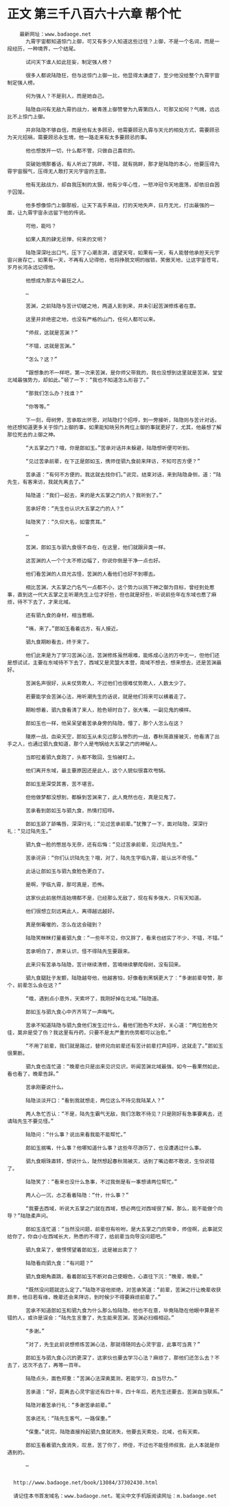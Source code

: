 # 正文 第三千八百六十六章 帮个忙
        最新网址：www.badaoge.net
          九霄宇宙都知道惊门上御，可又有多少人知道这些过往？上御，不是一个名词，而是一段经历，一种境界，一个结尾。
      
          试问天下谁人如此狂妄，制定强人榜？
      
          很多人都说陆隐狂，但与这惊门上御一比，他显得太谦虚了，至少他没给整个九霄宇宙制定强人榜。
      
          何为强人？不是别人，而是她自己。
      
          陆隐自问有无敌九霄的战力，被青莲上御赞誉为九霄第四人，可那又如何？气魄，远远比不上惊门上御。
      
          并非陆隐不够自信，而是他有太多顾忌，他需要顾忌九霄与天元的相处方式，需要顾忌为天元招祸，需要顾忌永生境，他一路走来有太多要顾忌的事。
      
          他也想放开一切，什么都不管，只做自己喜欢的。
      
          突破始境那番话，有人听出了挑衅，不错，就有挑衅，那才是陆隐的本心，他要压得九霄宇宙服气，压得无人敢打天元宇宙的主意。
      
          他有无敌战力，却自我压制的太狠，他有少年心性，一怒冲冠令天地震荡，却依旧自困于囚笼。
      
          他多想像惊门上御那般，让天下高手来战，打的天地失声，日月无光，打出最强的一面，让九霄宇宙永远留下他的传说。
      
          可他，能吗？
      
          如果人真的肆无忌惮，何来的文明？
      
          陆隐深深吐出口气，压下了心潮澎湃，遥望天穹，如果有一天，有人能替他承担天元宇宙兴衰存亡，如果有一天，不再有人记得他，他将挣脱文明的枷锁，笑傲天地，让这宇宙苍穹，岁月长河永远记得他。
      
          他想成为那古今最狂之人。
      
          …
      
          苦渊，之前陆隐与苦计切磋之地，两道人影到来，并未引起苦渊修炼者在意。
      
          这里并非绝密之地，也没有严格的山门，任何人都可以来。
      
          “师叔，这就是苦渊？”
      
          “不错，这就是苦渊。”
      
          “怎么？这？”
      
          “跟想象的不一样吧，第一次来苦渊，是你师父带我的，我也没想到这里就是苦渊，堂堂北域最强势力，却如此。”顿了一下：“我也不知道怎么形容了。”
      
          “那我们怎么办？找谁？”
      
          “你等等。”
      
          下一刻，母树旁，苦承取出怀思，对陆隐打个招呼，到一旁接听，陆隐则与苦计对话，他还想知道更多关于惊门上御的事，如果能知晓另外两位上御的事就更好了，尤其，他最想了解那位死去的上御之神。
      
          “大五掌之门？哦，你是郎如玉。”苦承对话并未躲避，陆隐想听便可听到。
      
          “见过苦承前辈，在下正是郎如玉，携师侄驷九食前来拜访，不知可否方便？”
      
          苦承道：“有何不方便的，我这就去找你们。”说完，结束对话，来到陆隐身侧，道：“陆先生，有客来访，我就先离去了。”
      
          陆隐道：“我们一起去，来的是大五掌之门的人？我听到了。”
      
          苦承好奇：“先生也认识大五掌之门的人？”
      
          陆隐笑了：“久仰大名，如雷贯耳。”
      
          …
      
          苦渊，郎如玉与驷九食很不自在，在这里，他们就跟异类一样。
      
          这苦渊的人一个个太不修边幅了，你说你倒是干净一点也好。
      
          他们看苦渊的人目光古怪，苦渊的人看他们也好不到哪去。
      
          相比苦渊，大五掌之门名气一点都不小，这个势力以挑下神之御为目标，曾经到处惹事，直到这一代大五掌之主听潮先生上位才好些，但也就是好些，听说前些年在东域也惹了麻烦，待不下去了，才来北域。
      
          还有驷九食的身材，相当惹眼。
      
          “咦，来了。”郎如玉看着远方，有人接近。
      
          驷九食期盼看去，终于来了。
      
          他们此来是为了学习苦渊心法，苦渊修炼虽然艰难，能练成心法的万中无一，但他们还是想试试，主要在东域待不下去了，西域又是灵盟大本营，南域不想去，想来想去，还是苦渊最好。
      
          苦渊名声很好，从未仗势欺人，不过他们也很难仗势欺人，人数太少了。
      
          若要能学会苦渊心法，用听潮先生的话说，就是他们将来可以横着走了。
      
          期盼想着，驷九食看清了来人，脸色顿时白了，张大嘴，一副见鬼的模样。
      
          郎如玉也一样，他呆呆望着苦承身旁的陆隐，懵了，那个人怎么在这？
      
          陵原一战，血染天空，郎如玉从未见过那么惨烈的一战，春秋简直接被灭，他看清了出手之人，也通过驷九食知道，那个人是甩锅给大五掌之门的神秘人。
      
          当即拉着驷九食跑了，头都不敢回，生怕被盯上。
      
          他们离开东域，最主要原因还是此人，这个人貌似很喜欢甩锅。
      
          郎如玉是深受其害，苦不堪言。
      
          但他做梦都没想到，都躲到苦渊来了，此人竟然也在，真是见鬼了。
      
          苦承看到郎如玉与驷九食，热情打招呼。
      
          郎如玉舔了舔嘴唇，深深行礼：“见过苦承前辈。”犹豫了一下，面对陆隐，深深行礼：“见过陆先生。”
      
          驷九食一脸的憋屈与无奈，还有后悔：“见过苦承前辈，见过陆先生。”
      
          苦承诧异：“你们认识陆先生？哦，对了，陆先生字临九霄，能认出不奇怪。”
      
          此话让郎如玉与驷九食脸色更白了。
      
          是啊，字临九霄，那可真是，恐怖。
      
          这家伙此前居然连始境都不是，已经那么无敌了，现在有多强大，只有天知道。
      
          他们很想立刻远离此人，离得越远越好。
      
          真是倒霉催的，怎么在这会碰到？
      
          陆隐笑眯眯打量着驷九食：“一些年不见，你又胖了，看来也结实了不少，不错，不错。”
      
          苦承明白了，原来认识，怪不得陆先生要跟来。
      
          此来只有苦承与陆隐，苦计继续清修，苦喃继续攀爬母树，没有回来。
      
          驷九食腿肚子发颤，陆隐越夸他，他越害怕，好像看到黑锅更大了：“多谢前辈夸赞，那个，前辈怎么会在这？”
      
          “哦，遇到点小意外，天索坏了，我刚好掉在北域。”陆隐道。
      
          郎如玉与驷九食心中齐齐骂了一声晦气。
      
          苦承不知道陆隐与驷九食他们发生过什么，看他们脸色不太好，关心道：“两位脸色欠佳，莫非是受了伤？我这里有丹药，只要不是太严重的伤势都可以治愈。”
      
          “不用了前辈，我们就是路过，替师兄向前辈还有苦计前辈打声招呼，这就走了。”郎如玉很果断。
      
          驷九食也连忙道：“晚辈也只是出来见识见识，听闻苦渊北域最强，如今一看果然如此，看也看了，晚辈告辞。”
      
          苦承刚要说什么。
      
          陆隐淡淡开口：“看到我就想走，两位这么不待见我陆某人？”
      
          两人急忙否认：“不是，陆先生霸气无敌，我们怎敢不待见？只是刚好有急事要离去，还请陆先生不要见怪。”
      
          陆隐问：“什么事？说出来看我能不能帮忙。”
      
          郎如玉抿嘴，什么事？他哪知道什么事？这些年尽游历了，也没遭遇过什么事。
      
          驷九食眼珠直转，想说什么，陡然想起春秋简被灭，话到了嘴边都不敢说，生怕说错了。
      
          陆隐笑了：“看来也没什么急事，不过我倒是有一事想请两位帮忙。”
      
          两人心一沉，忐忑看着陆隐：“什，什么事？”
      
          “我要去西域，听说大五掌之门就在西域，想必两位对西域很了解，那么，能不能做个向导？”陆隐柔声问。
      
          郎如玉连忙道：“当然没问题，前辈但有吩咐，是大五掌之门的荣幸，师侄啊，此事就交给你了，你自小在西域长大，熟悉的不得了，给前辈当向导没问题吧。”
      
          驷九食呆了，傻愣愣望着郎如玉，这是被出卖了？
      
          陆隐看向驷九食：“有问题？”
      
          驷九食眼角直跳，看着郎如玉不断对自己使眼色，心直往下沉：“晚辈，晚辈。”
      
          “既然没问题就这么定了。”陆隐不容他拒绝，对苦承笑道：“前辈，苦渊之行让晚辈收获颇丰，他日若有缘，晚辈还会来拜访，到时候少不得要麻烦前辈了。”
      
          苦承不知道郎如玉和驷九食为什么那么怕陆隐，他也不在意，毕竟陆隐在他眼中算是不错的人，或许是误会：“陆先生言重了，先生能来苦渊，苦渊必扫榻相迎。”
      
          “多谢。”
      
          “对了，先生此前说想修炼苦渊心法，那就得随同去心灵宇宙，此事可当真？”
      
          郎如玉与驷九食心沉的更深了，这家伙也要去学习心法？麻烦了，那他们还怎么去？不去了，这次不去了，再等一百年。
      
          陆隐点头，面色郑重：“苦渊心法深奥莫测，若能学习，自当尽力。”
      
          苦承道：“好，距离去心灵宇宙还有四十年，四十年后，若先生还要去，苦渊自当联系。”
      
          陆隐对着苦承行礼：“多谢苦承前辈。”
      
          苦承还礼：“陆先生客气，一路保重。”
      
          “保重。”说完，陆隐直接拎起驷九食就消失，他要去天索处，北域，也有天索。
      
          郎如玉看着驷九食消失，叹息，苦了你了，师侄，不过也不能怪师叔我，此人本就是你遇到的。
      
          …
      
      
      http://www.badaoge.net/book/13084/37302430.html
      
      请记住本书首发域名：www.badaoge.net。笔尖中文手机版阅读网址：m.badaoge.net